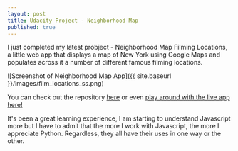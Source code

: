 ```yaml
---
layout: post
title: Udacity Project - Neighborhood Map
published: true
---
```



I just completed my latest probject - Neighborhood Map Filming Locations, a little web app that displays a map of New York using Google Maps and populates across it a number of different famous filming locations. 

![Screenshot of Neighborhood Map App]({{ site.baseurl }}/images/film_locations_ss.png)

You can check out the repository [here](https://github.com/Minimalistic/Neighborhood_Map_Filming_Locations) or even [play around with the live app here!](http://jasonhmarsh.com/Neighborhood_Map_Filming_Locations/)

It's been a great learning experience, I am starting to understand Javascript more but I have to admit that the more I work with Javascript, the more I appreciate Python.  Regardless, they all have their uses in one way or the other.

